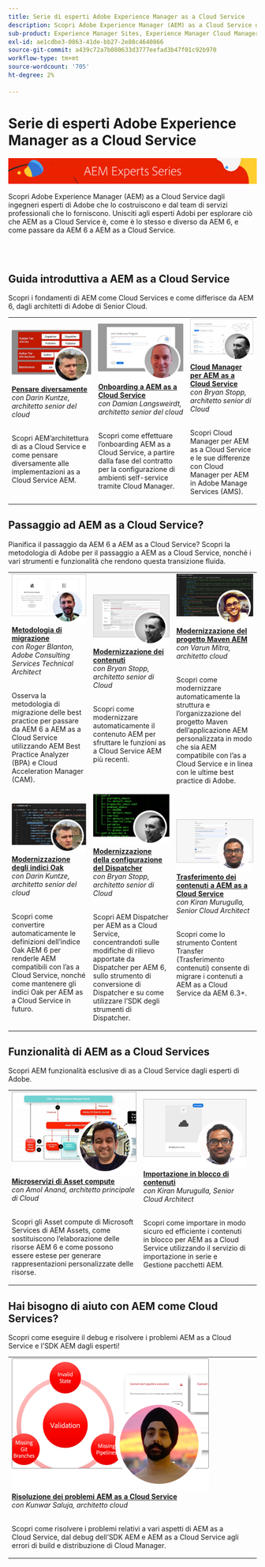 ```yaml
---
title: Serie di esperti Adobe Experience Manager as a Cloud Service
description: Scopri Adobe Experience Manager (AEM) as a Cloud Service dai tecnici esperti di Adobe che lo costruiscono e dai servizi professionali che lo forniscono.
sub-product: Experience Manager Sites, Experience Manager Cloud Manager, Experience Manager Assets
exl-id: ae1cdbe3-0863-41de-bb27-2e88c4640866
source-git-commit: a439c72a7b080633d3777eefad3b47f01c92b970
workflow-type: tm+mt
source-wordcount: '705'
ht-degree: 2%

---
```


# Serie di esperti Adobe Experience Manager as a Cloud Service

![Serie di esperti AEM](./assets/masthead.png)

Scopri Adobe Experience Manager (AEM) as a Cloud Service dagli ingegneri esperti di Adobe che lo costruiscono e dal team di servizi professionali che lo forniscono. Unisciti agli esperti Adobi per esplorare ciò che AEM as a Cloud Service è, come è lo stesso e diverso da AEM 6, e come passare da AEM 6 a AEM as a Cloud Service.

<br/> 
<br/>

## Guida introduttiva a AEM as a Cloud Service

Scopri i fondamenti di AEM come Cloud Services e come differisce da AEM 6, dagli architetti di Adobe di Senior Cloud.

<table>
  <tr>
   <td>
      <a href="../../migration/moving-to-aem-as-a-cloud-service/introduction.md">
      <img alt="Pensare diversamente" src="./assets/thinking-differently.png"/>
      </a>
      <div>
         <a href="../../migration/moving-to-aem-as-a-cloud-service/introduction.md"><strong>Pensare diversamente</strong></a>         
         <br/><em>con Darin Kuntze, architetto senior del cloud</em>
      </div>
      <p>
        <br/>
         Scopri AEM’architettura di as a Cloud Service e come pensare diversamente alle implementazioni as a Cloud Service AEM.
      </p>
     </td>   
     <td>
      <a href="../../migration/moving-to-aem-as-a-cloud-service/onboarding.md">
      <img alt="Onboarding per AEM as a Cloud Service" src="./assets/onboarding.png"/>
      </a>
      <div>
         <a href="../../migration/moving-to-aem-as-a-cloud-service/onboarding.md"><strong>Onboarding a AEM as a Cloud Service</strong></a>
         <br/><em>con Damian Langsweirdt, architetto senior del cloud</em>
      </div>
      <p>
        <br/>
         Scopri come effettuare l’onboarding AEM as a Cloud Service, a partire dalla fase del contratto per la configurazione di ambienti self-service tramite Cloud Manager.
      </p>
   </td>     
   </td>   
     <td>
      <a href="../../migration/moving-to-aem-as-a-cloud-service/cloud-manager.md">
      <img alt="Cloud Manager" src="./assets/cloud-manager.png"/>
      </a>
      <div>
         <a href="../../migration/moving-to-aem-as-a-cloud-service/cloud-manager.md"><strong>Cloud Manager per AEM as a Cloud Service</strong></a>
         <br/><em>con Bryan Stopp, architetto senior di Cloud</em>
      </div>
      <p>
        <br/>
         Scopri Cloud Manager per AEM as a Cloud Service e le sue differenze con Cloud Manager per AEM in Adobe Manage Services (AMS).
      </p>
   </td> 
  </tr>
</table>

## Passaggio ad AEM as a Cloud Service?

Pianifica il passaggio da AEM 6 a AEM as a Cloud Service? Scopri la metodologia di Adobe per il passaggio a AEM as a Cloud Service, nonché i vari strumenti e funzionalità che rendono questa transizione fluida.

<table>
  <tr>
   <td>
      <a href="../../migration/moving-to-aem-as-a-cloud-service/bpa-and-cam.md" target="_aem-experts-series-video">
      <img alt="Metodologia di migrazione" src="./assets/bpa-and-cam.png"/>
      </a>
      <div>
         <a href="../../migration/moving-to-aem-as-a-cloud-service/bpa-and-cam.md" target="_aem-experts-series-video"><strong>Metodologia di migrazione</strong></a>
         <br/><em>con Roger Blanton, Adobe Consulting Services Technical Architect</em>
      </div>
      <p>
        <br/>
        Osserva la metodologia di migrazione delle best practice per passare da AEM 6 a AEM as a Cloud Service utilizzando AEM Best Practice Analyzer (BPA) e Cloud Acceleration Manager (CAM).
      </p>
   </td>   
     <td>
      <a href="../../migration/moving-to-aem-as-a-cloud-service/aem-modernization-tools.md" target="_aem-experts-series-video">
      <img alt="Modernizzazione dei contenuti" src="./assets/aem-modernizer-tools.png"/>
      </a>
      <div>
         <a href="../../migration/moving-to-aem-as-a-cloud-service/aem-modernization-tools.md" target="_aem-experts-series-video"><strong>Modernizzazione dei contenuti</strong></a>
         <br/><em>con Bryan Stopp, architetto senior di Cloud</em>
      </div>
      <p>
        <br/>
         Scopri come modernizzare automaticamente il contenuto AEM per sfruttare le funzioni as a Cloud Service AEM più recenti.
      </p>
   </td>     
   </td>   
     <td>
      <a href="../../migration/moving-to-aem-as-a-cloud-service/repository-modernization.md" target="_aem-experts-series-video">
      <img alt="Modernizzazione del progetto Maven AEM" src="./assets/repository-modernizer.png"/>
      </a>
      <div>
         <a href="../../migration/moving-to-aem-as-a-cloud-service/repository-modernization.md" target="_aem-experts-series-video"><strong>Modernizzazione del progetto Maven AEM</strong></a>
         <br/><em>con Varun Mitra, architetto cloud</em>
      </div>
      <p>
        <br/>
         Scopri come modernizzare automaticamente la struttura e l’organizzazione del progetto Maven dell’applicazione AEM personalizzata in modo che sia AEM compatibile con l’as a Cloud Service e in linea con le ultime best practice di Adobe.
      </p>
   </td> 
  </tr>
  <tr>
   <td>
      <a href="../../migration/moving-to-aem-as-a-cloud-service/search-and-indexing.md" target="_aem-experts-series-video">
      <img alt="Modernizzazione degli indici Oak" src="./assets/indexes.png"/>
      </a>
      <div>
         <a href="../../migration/moving-to-aem-as-a-cloud-service/search-and-indexing.md" target="_aem-experts-series-video"><strong>Modernizzazione degli indici Oak</strong></a>
         <br/><em>con Darin Kuntze, architetto senior del cloud</em>
      </div>
      <p>
        <br/>
        Scopri come convertire automaticamente le definizioni dell’indice Oak AEM 6 per renderle AEM compatibili con l’as a Cloud Service, nonché come mantenere gli indici Oak per AEM as a Cloud Service in futuro.
      </p>
   </td>   
     <td>
      <a href="../../migration/moving-to-aem-as-a-cloud-service/dispatcher.md" target="_aem-experts-series-video">
      <img alt="Modernizzazione della configurazione del Dispatcher" src="./assets/dispatcher.png"/>
      </a>
      <div>
         <a href="../../migration/moving-to-aem-as-a-cloud-service/dispatcher.md" target="_aem-experts-series-video"><strong>Modernizzazione della configurazione del Dispatcher</strong></a>
         <br/><em>con Bryan Stopp, architetto senior di Cloud</em>
      </div>
      <p>
        <br/>
         Scopri AEM Dispatcher per AEM as a Cloud Service, concentrandoti sulle modifiche di rilievo apportate da Dispatcher per AEM 6, sullo strumento di conversione di Dispatcher e su come utilizzare l’SDK degli strumenti di Dispatcher.
      </p>
   </td>     
   </td>   
     <td>
      <a href="../../migration/moving-to-aem-as-a-cloud-service/content-migration/content-transfer-tool.md" target="_aem-experts-series-video">
      <img alt="Trasferimento dei contenuti a AEM as a Cloud Service" src="./assets/content-transfer-tool.png"/>
      </a>
      <div>
         <a href="../../migration/moving-to-aem-as-a-cloud-service/content-migration/content-transfer-tool.md" target="_aem-experts-series-video"><strong>Trasferimento dei contenuti a AEM as a Cloud Service</strong></a>
         <br/><em>con Kiran Murugulla, Senior Cloud Architect</em>
      </div>
      <p>
        <br/>
         Scopri come lo strumento Content Transfer (Trasferimento contenuti) consente di migrare i contenuti a AEM as a Cloud Service da AEM 6.3+.
      </p>
   </td> 
  </tr>  
</table>


## Funzionalità di AEM as a Cloud Services

Scopri AEM funzionalità esclusive di as a Cloud Service dagli esperti di Adobe.

<table>
  <tr>
   <td>
      <a href="../../migration/moving-to-aem-as-a-cloud-service/asset-compute-microservices.md" target="_aem-experts-series-video">
      <img alt="Microservizi di Asset compute" src="./assets/asset-compute-microservices.png"/>
      </a>
      <div>
         <a href="../../migration/moving-to-aem-as-a-cloud-service/asset-compute-microservices.md" target="_aem-experts-series-video"><strong>Microservizi di Asset compute</strong></a>
         <br/><em>con Amol Anand, architetto principale di Cloud</em>
      </div>
      <p>
        <br/>
        Scopri gli Asset compute di Microsoft Services di AEM Assets, come sostituiscono l’elaborazione delle risorse AEM 6 e come possono essere estese per generare rappresentazioni personalizzate delle risorse.
      </p>
   </td>   
   <td>
      <a href="../../migration/moving-to-aem-as-a-cloud-service/content-migration/bulk-import-service.md" target="_aem-experts-series-video">
      <img alt="Importazione in blocco di contenuti" src="./assets/bulk-import.png"/>
      </a>
      <div>
         <a href="../../migration/moving-to-aem-as-a-cloud-service/content-migration/bulk-import-service.md" target="_aem-experts-series-video"><strong>Importazione in blocco di contenuti</strong></a>
         <br/><em>con Kiran Murugulla, Senior Cloud Architect</em>
      </div>
      <p>
        <br/>
        Scopri come importare in modo sicuro ed efficiente i contenuti in blocco per AEM as a Cloud Service utilizzando il servizio di importazione in serie e Gestione pacchetti AEM.
      </p>
   </td> 
    <td></td>
  </tr>
</table>

## Hai bisogno di aiuto con AEM come Cloud Services?

Scopri come eseguire il debug e risolvere i problemi AEM as a Cloud Service e l’SDK AEM dagli esperti!

<table>
  <tr>
   <td>
      <a href="../../migration/moving-to-aem-as-a-cloud-service/troubleshooting.md" target="_aem-experts-series-video">
      <img alt="Risoluzione dei problemi AEM as a Cloud Service" src="./assets/troubleshooting.png"/>
      </a>
      <div>
         <a href="../../migration/moving-to-aem-as-a-cloud-service/troubleshooting.md" 
         target="_aem-experts-series-video"><strong>Risoluzione dei problemi AEM as a Cloud Service</strong></a>
         <br/><em>con Kunwar Saluja, architetto cloud</em>
      </div>
      <p>
        <br/>
        Scopri come risolvere i problemi relativi a vari aspetti di AEM as a Cloud Service, dal debug dell’SDK AEM e AEM as a Cloud Service agli errori di build e distribuzione di Cloud Manager.
      </p>
   </td>   
    <td></td>
    <td></td>
  </tr>
</table>
